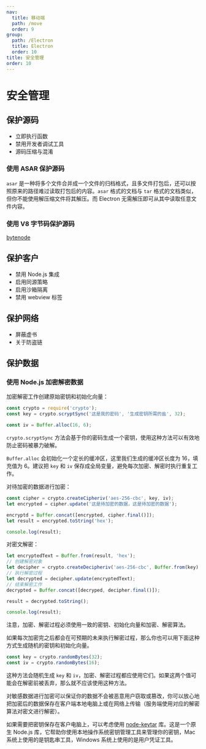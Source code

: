 ```yaml
---
nav:
  title: 移动端
  path: /move
  order: 9
group:
  path: /Electron
  title: Electron
  order: 10
title: 安全管理
order: 10
---
```


# 安全管理

## 保护源码

- 立即执行函数
- 禁用开发者调试工具
- 源码压缩与混淆

### 使用 ASAR 保护源码

`asar` 是一种将多个文件合并成一个文件的归档格式，且多文件打包后，还可以按照原来的路径难过读取打包后的内容。`asar` 格式的文档与 `tar` 格式的文档类似，但你不能使用解压缩文件将其解压。而 Electron 无需解压即可从其中读取任意文件内容。

### 使用 V8 字节码保护源码

[bytenode](https://github.com/bytenode/bytenode#readme)

## 保护客户

- 禁用 Node.js 集成
- 启用同源策略
- 启用沙箱隔离
- 禁用 webview 标签

## 保护网络

- 屏蔽虚书
- 关于防盗链

## 保护数据

### 使用 Node.js 加密解密数据

加密解密工作创建原始密钥和初始化向量：

```js
const crypto = require('crypto');
const key = crypto.scryptSync('这是我的密码', '生成密钥所需的盐', 32);

const iv = Buffer.alloc(16, 6);
```

`crypto.scryptSync` 方法会基于你的密码生成一个密钥，使用这种方法可以有效地防止密码被暴力破解。

`Buffer.alloc` 会初始化一个定长的缓冲区，这里我们生成的缓冲区长度为 16，填充值为 6。建议把 `key` 和 `iv` 保存成全局变量，避免每次加密、解密时执行重复工作。

对待加密的数据进行加密：

```js
const cipher = crypto.createCipheriv('aes-256-cbc', key, iv);
let encrypted = cipher.update('这是待加密的数据，这是待加密的数据');

encryptd = Buffer.concat([encrypted, cipher.final()]);
let result = encrypted.toString('hex');

console.log(result);
```

对密文解密：

```js
let encryptedText = Buffer.from(result, 'hex');
// 创建解密对象
let decipher = crypto.createDecipheriv('aes-256-cbc', Buffer.from(key), iv);
// 执行解密过程
let decrypted = decipher.update(encryptedText);
// 结束解密工作
decrypted = Buffer.concat([decryped, decipher.final()]);

result = decrypted.toString();

console.log(result);
```

注意，加密、解密过程必须使用一致的密钥、初始化向量和加密、解密算法。

如果每次加密完之后都会在可预期的未来执行解密过程，那么你也可以用下面这种方式生成随机的密钥和初始化向量。

```js
const key = crypto.randomBytes(32);
const iv = crypto.randomBytes(16);
```

这种方法会随机生成 `key` 和 `iv`，加密、解密过程都应使用它们。如果这两个值可能会在解密前被丢弃，那么就不应该使用这种方法。

对敏感数据进行加密可以保证你的数据不会被恶意用户窃取或篡改，你可以放心地把加密后的数据保存在客户端本地电脑上或在网络上传输（服务端使用对应的解密算法对密文进行解密）。

如果需要把密钥保存在客户电脑上，可以考虑使用 [node-keytar](https://github.com/atom/node-keytar) 库。这是一个原生 Node.js 库，它帮助你使用本地操作系统密钥管理工具来管理你的密钥，Mac 系统上使用的是钥匙串工具，Windows 系统上使用的是用户凭证工具。
